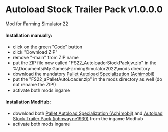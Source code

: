 # Autoload Stock Trailer Pack v1.0.0.0
Mod for Farming Simulator 22  

#### Installation manually: ####
* click on the green "Code" button
* click "Download ZIP"
* remove "-main" from ZIP name
* put the ZIP file now called "FS22_AutoloaderStockPackjw.zip" in the  
%\Documents\My Games\FarmingSimulator2022\mods directory
* download the mandatory [Pallet Autoload Specialization (Achimobil)](https://www.farming-simulator.com/mod.php?lang=en&mod_id=228819&title=fs2022)
* put the "FS22_aPalletAutoLoader.zip" in the mods directory as well (do not rename the ZIP!)
* activate both mods ingame

#### Installation ModHub: ####
* download both [Pallet Autoload Specialization (Achimobil)](https://www.farming-simulator.com/mod.php?lang=en&mod_id=228819&title=fs2022) and [Autoload Stock Trailer Pack (johnwayne1930)](https://www.farming-simulator.com/mod.php?lang=en&mod_id=233456&title=fs2022) from the ingame Modhub
* activate both mods ingame
